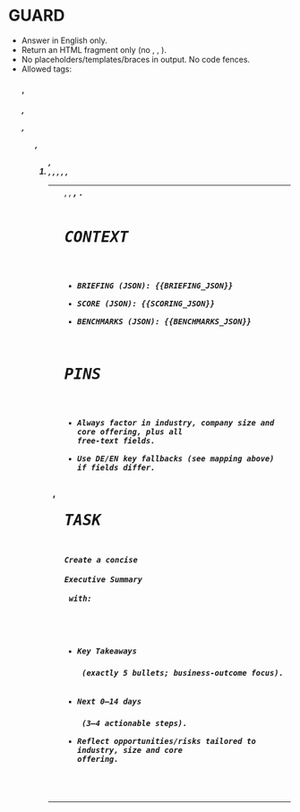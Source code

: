 # GUARD
- Answer in English only.
- Return an HTML fragment only (no <html>, <head>, <body>).
- No placeholders/templates/braces in output. No code fences.
- Allowed tags: <h4>, <h5>, <p>, <ul>, <ol>, <li>, <table>, <thead>, <tbody>, <tr>, <th>, <td>, <em>, <strong>, <code>.

# CONTEXT
- BRIEFING (JSON): {{BRIEFING_JSON}}
- SCORE (JSON): {{SCORING_JSON}}
- BENCHMARKS (JSON): {{BENCHMARKS_JSON}}

# PINS
- Always factor in industry, company size and core offering, plus all free‑text fields.
- Use DE/EN key fallbacks (see mapping above) if fields differ.

# TASK
Create a concise <h4>Executive Summary</h4> with:
- <h5>Key Takeaways</h5> (exactly 5 bullets; business‑outcome focus).
- <h5>Next 0–14 days</h5> (3–4 actionable steps).
- Reflect opportunities/risks tailored to industry, size and core offering.
